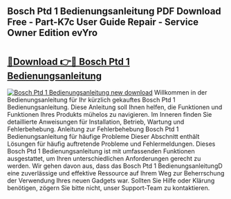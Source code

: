 ## Bosch Ptd 1 Bedienungsanleitung PDF Download Free - Part-K7c User Guide Repair - Service Owner Edition evYro

# <h2><a href="http://df3wy4g.blite.top/?on=Bosch+Ptd+1+Bedienungsanleitung">🔗Download 👉🔴 Bosch Ptd 1 Bedienungsanleitung</a></h2>

[![Bosch Ptd 1 Bedienungsanleitung new download](https://i.imgur.com/lujVjoI.png)](http://df3wy4g.blite.top/?on=Bosch+Ptd+1+Bedienungsanleitung)
Willkommen in der Bedienungsanleitung für Ihr kürzlich gekauftes Bosch Ptd 1 Bedienungsanleitung. Diese Anleitung soll Ihnen helfen, die Funktionen und Funktionen Ihres Produkts mühelos zu navigieren. Im Inneren finden Sie detaillierte Anweisungen für Installation, Betrieb, Wartung und Fehlerbehebung. Anleitung zur Fehlerbehebung Bosch Ptd 1 Bedienungsanleitung für häufige Probleme Dieser Abschnitt enthält Lösungen für häufig auftretende Probleme und Fehlermeldungen. Dieses Bosch Ptd 1 Bedienungsanleitung ist mit umfassenden Funktionen ausgestattet, um Ihren unterschiedlichen Anforderungen gerecht zu werden. Wir gehen davon aus, dass das Bosch Ptd 1 BedienungsanleitungD eine zuverlässige und effektive Ressource auf Ihrem Weg zur Beherrschung der Verwendung Ihres neuen Gadgets war. Sollten Sie Hilfe oder Klärung benötigen, zögern Sie bitte nicht, unser Support-Team zu kontaktieren.
